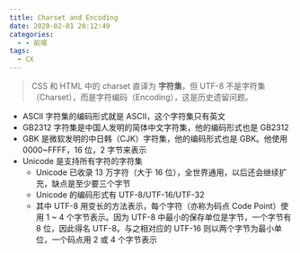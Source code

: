 ```yaml
---
title: Charset and Encoding
date: 2020-02-01 20:12:49
categories:
  - - 前端
tags:
  - CX
---
```

> CSS 和 HTML 中的 charset 直译为 **字符集**，但 UTF-8 不是字符集（Charset），而是字符编码（Encoding），这是历史遗留问题。
 
- ASCII 字符集的编码形式就是 ASCII，这个字符集只有英文
- GB2312 字符集是中国人发明的简体中文字符集，他的编码形式也是 GB2312
- GBK 是微软发明的中日韩（CJK）字符集，他的编码形式也是 GBK。他使用 0000~FFFF，16 位，2 字节来表示
- Unicode 是支持所有字符的字符集
	- Unicode 已收录 13 万字符（大于 16 位），全世界通用，以后还会继续扩充，缺点是至少要三个字节
	- Unicode 的编码形式有 UTF-8/UTF-16/UTF-32
	- 其中 UTF-8 用变长的方法表示，每个字符（亦称为码点 Code Point）使用 1 ~ 4 个字节表示。因为 UTF-8 中最小的保存单位是字节，一个字节有 8 位，因此得名 UTF-8。与之相对应的 UTF-16 则以两个字节为最小单位，一个码点用 2 或 4 个字节表示